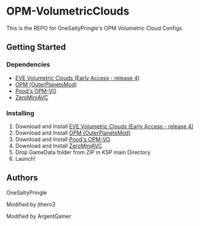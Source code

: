 # OPM-VolumetricClouds
This is the REPO for OneSaltyPringle's OPM Volumetric Cloud Configs

## Getting Started

### Dependencies

* [EVE Volumetric Clouds (Early Access - release 4)](https://www.patreon.com/blackrack)
* [OPM (OuterPlanetsMod)](https://forum.kerbalspaceprogram.com/topic/184789-131-112x-outer-planets-mod-v2210-3rd-jan-2022/)
* [Pood's OPM-VO](https://github.com/Poodmund/PoodsOPMVO/releases/tag/v0.3.5)
* [ZeroMiniAVC](https://spacedock.info/mod/1614/ZeroMiniAVC)

### Installing

1. Download and Install [EVE Volumetric Clouds (Early Access - release 4)](https://www.patreon.com/blackrack)
2. Download and Install [OPM (OuterPlanetsMod)](https://forum.kerbalspaceprogram.com/topic/184789-131-112x-outer-planets-mod-v2210-3rd-jan-2022/)<br>
3. Download and Install [Pood's OPM-VO](https://github.com/Poodmund/PoodsOPMVO/releases/tag/v0.3.5)
4. Download and Install [ZeroMiniAVC](https://spacedock.info/mod/1614/ZeroMiniAVC)
5. Drop GameData folder from ZIP in KSP main Directory
6. Launch!

## Authors

 OneSaltyPringle 
 

Modified by jthero3

Modified by ArgentGamer
